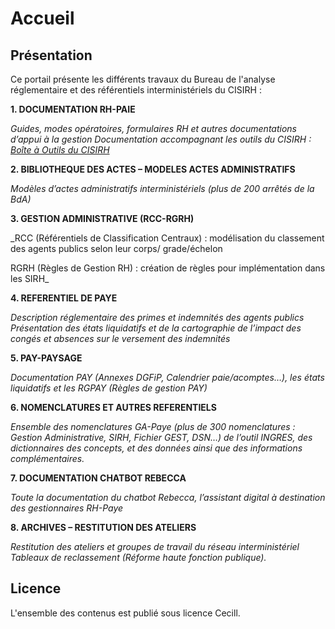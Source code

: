 # Accueil

## Présentation

Ce portail présente les différents travaux du Bureau de l'analyse réglementaire et des référentiels interministériels du CISIRH :

**1. DOCUMENTATION RH-PAIE**

_Guides, modes opératoires, formulaires RH et autres documentations d’appui à la gestion
Documentation accompagnant les outils du CISIRH : [Boîte à Outils du CISIRH](https://outils.cisirh.gouv.fr/)_


**2. BIBLIOTHEQUE DES ACTES – MODELES ACTES ADMINISTRATIFS**

_Modèles d’actes administratifs interministériels (plus de 200 arrêtés de la BdA)_


**3. GESTION ADMINISTRATIVE (RCC-RGRH)**

_RCC (Référentiels de Classification Centraux) : modélisation du classement des agents publics selon leur corps/ grade/échelon

RGRH (Règles de Gestion RH) : création de règles pour implémentation dans les SIRH_


**4. REFERENTIEL DE PAYE**

_Description réglementaire des primes et indemnités des agents publics
Présentation des états liquidatifs et de la cartographie de l’impact des congés et absences sur le versement des indemnités_


**5. PAY-PAYSAGE**

_Documentation PAY (Annexes DGFiP, Calendrier paie/acomptes…), les états liquidatifs et les RGPAY (Règles de gestion PAY)_


**6. NOMENCLATURES ET AUTRES REFERENTIELS**

_Ensemble des nomenclatures GA-Paye (plus de 300 nomenclatures : Gestion Administrative, SIRH, Fichier GEST, DSN…) de l’outil INGRES, des dictionnaires des concepts,  et des données ainsi que des informations complémentaires._


**7. DOCUMENTATION CHATBOT REBECCA**

_Toute la documentation du chatbot Rebecca, l’assistant digital à destination des gestionnaires RH-Paye_


**8. ARCHIVES – RESTITUTION DES ATELIERS**

_Restitution des ateliers et groupes de travail du réseau interministériel
Tableaux de reclassement (Réforme haute fonction publique)._ 


## Licence

L'ensemble des contenus est publié sous licence Cecill.

